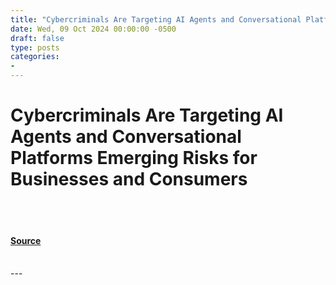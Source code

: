 ```yaml
---
title: "Cybercriminals Are Targeting AI Agents and Conversational Platforms Emerging Risks for Businesses and Consumers"
date: Wed, 09 Oct 2024 00:00:00 -0500
draft: false
type: posts
categories: 
- 
---
```

# Cybercriminals Are Targeting AI Agents and Conversational Platforms Emerging Risks for Businesses and Consumers

<br/>

<br/>


#### [Source](https://www.resecurity.com/blog/article/cybercriminals-are-targeting-ai-agents-and-conversational-platforms-emerging-risks-for-businesses-and-consumers)

<br/>
---
